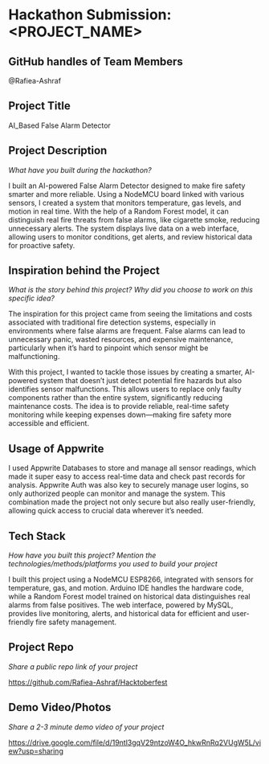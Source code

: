 # Hackathon Submission: <PROJECT_NAME>

## GitHub handles of Team Members  
@Rafiea-Ashraf

## Project Title
AI_Based False Alarm Detector

## Project Description    
_What have you built during the hackathon?_

I built an AI-powered False Alarm Detector designed to make fire safety smarter and more reliable. Using a NodeMCU board linked with various sensors, I created a system that monitors temperature, gas levels, and motion in real time. With the help of a Random Forest model, it can distinguish real fire threats from false alarms, like cigarette smoke, reducing unnecessary alerts. The system displays live data on a web interface, allowing users to monitor conditions, get alerts, and review historical data for proactive safety.

## Inspiration behind the Project  
_What is the story behind this project? Why did you choose to work on this specific idea?_

The inspiration for this project came from seeing the limitations and costs associated with traditional fire detection systems, especially in environments where false alarms are frequent. False alarms can lead to unnecessary panic, wasted resources, and expensive maintenance, particularly when it’s hard to pinpoint which sensor might be malfunctioning.

With this project, I wanted to tackle those issues by creating a smarter, AI-powered system that doesn’t just detect potential fire hazards but also identifies sensor malfunctions. This allows users to replace only faulty components rather than the entire system, significantly reducing maintenance costs. The idea is to provide reliable, real-time safety monitoring while keeping expenses down—making fire safety more accessible and efficient.

## Usage of Appwrite

I used Appwrite Databases to store and manage all sensor readings, which made it super easy to access real-time data and check past records for analysis. Appwrite Auth was also key to securely manage user logins, so only authorized people can monitor and manage the system. This combination made the project not only secure but also really user-friendly, allowing quick access to crucial data wherever it’s needed.
## Tech Stack    
_How have you built this project? Mention the technologies/methods/platforms you used to build your project_

I built this project using a NodeMCU ESP8266, integrated with sensors for temperature, gas, and motion. Arduino IDE handles the hardware code, while a Random Forest model trained on historical data distinguishes real alarms from false positives. The web interface, powered by MySQL, provides live monitoring, alerts, and historical data for efficient and user-friendly fire safety management.

## Project Repo  
_Share a public repo link of your project_

https://github.com/Rafiea-Ashraf/Hacktoberfest

## Demo Video/Photos  
_Share a 2-3 minute demo video of your project_

https://drive.google.com/file/d/19ntl3gqV29ntzoW4O_hkwRnRq2VUgW5L/view?usp=sharing
